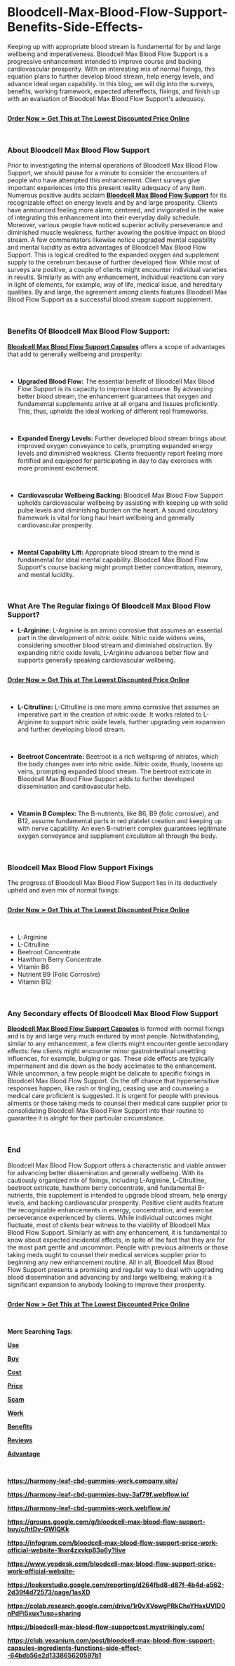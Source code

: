 # Bloodcell-Max-Blood-Flow-Support-Benefits-Side-Effects-
<p>Keeping up with appropriate blood stream is fundamental for by and large wellbeing and imperativeness. Bloodcell Max Blood Flow Support is a progressive enhancement intended to improve course and backing cardiovascular prosperity. With an interesting mix of normal fixings, this equation plans to further develop blood stream, help energy levels, and advance ideal organ capability. In this blog, we will dig into the surveys, benefits, working framework, expected aftereffects, fixings, and finish up with an evaluation of Bloodcell Max Blood Flow Support's adequacy.</p>
<p><a href="https://fitbreathing.com/recommends/bloodcell-max-blood-flow-support/"><img src="https://uploads-ssl.webflow.com/64bdba2916a90b995c799895/64bdba5d491c490b4172aeca_AVvXsEiAM6GVb8O8LD7qu8p0fQ2zY1W7ddhQWyNpAvbTUvXHq7MHCUHQ0b6hB0DjRCp0BlgIF1Y47jidUFIJ5hn--Q4LyaOJ8Bnjv8OujUen4NAa2XqJFCv9IfAbhqqFPL2Adxtyv53KGgIDsMwRMHXkK13VqtUVR-NvOu1jTrVqXEXnLdciDNEIrFKRAw3WximL%3Dw640-h356.png" alt="" border="0" /></a></p>
<p><a href="https://fitbreathing.com/recommends/bloodcell-max-blood-flow-support/"><strong>Order Now ➢ Get This at The Lowest Discounted Price Online</strong></a></p>
<p>&nbsp;</p>
<h3><strong>About Bloodcell Max Blood Flow Support</strong></h3>
<p>Prior to investigating the internal operations of Bloodcell Max Blood Flow Support, we should pause for a minute to consider the encounters of people who have attempted this enhancement. Client surveys give important experiences into this present reality adequacy of any item. Numerous positive audits acclaim&nbsp;<strong><a href="https://bloodcell-max-blood-flow-support-buy.webflow.io/">Bloodcell Max Blood Flow Support</a></strong>&nbsp;for its recognizable effect on energy levels and by and large prosperity. Clients have announced feeling more alarm, centered, and invigorated in the wake of integrating this enhancement into their everyday daily schedule. Moreover, various people have noticed superior activity perseverance and diminished muscle weakness, further avowing the positive impact on blood stream. A few commentators likewise notice upgraded mental capability and mental lucidity as extra advantages of Bloodcell Max Blood Flow Support. This is logical credited to the expanded oxygen and supplement supply to the cerebrum because of further developed flow. While most of surveys are positive, a couple of clients might encounter individual varieties in results. Similarly as with any enhancement, individual reactions can vary in light of elements, for example, way of life, medical issue, and hereditary qualities. By and large, the agreement among clients features Bloodcell Max Blood Flow Support as a successful blood stream support supplement.</p>
<p>&nbsp;</p>
<h3><strong>Benefits Of Bloodcell Max Blood Flow Support:</strong></h3>
<p><a href="https://bloodcell-max-blood-flow-suppo-0e01ce.webflow.io/"><strong>Bloodcell Max Blood Flow Support Capsules</strong></a>&nbsp;offers a scope of advantages that add to generally wellbeing and prosperity:</p>
<p>&nbsp;</p>
<ul>
<li><strong>Upgraded Blood Flow:</strong>&nbsp;The essential benefit of Bloodcell Max Blood Flow Support is its capacity to improve blood course. By advancing better blood stream, the enhancement guarantees that oxygen and fundamental supplements arrive at all organs and tissues proficiently. This, thus, upholds the ideal working of different real frameworks.</li>
</ul>
<p>&nbsp;</p>
<ul>
<li><strong>Expanded Energy Levels:</strong>&nbsp;Further developed blood stream brings about improved oxygen conveyance to cells, prompting expanded energy levels and diminished weakness. Clients frequently report feeling more fortified and equipped for participating in day to day exercises with more prominent excitement.</li>
</ul>
<p>&nbsp;</p>
<ul>
<li><strong>Cardiovascular Wellbeing Backing:&nbsp;</strong>Bloodcell Max Blood Flow Support upholds cardiovascular wellbeing by assisting with keeping up with solid pulse levels and diminishing burden on the heart. A sound circulatory framework is vital for long haul heart wellbeing and generally cardiovascular prosperity.</li>
</ul>
<p>&nbsp;</p>
<ul>
<li><strong>Mental Capability Lift:&nbsp;</strong>Appropriate blood stream to the mind is fundamental for ideal mental capability. Bloodcell Max Blood Flow Support's course backing might prompt better concentration, memory, and mental lucidity.</li>
</ul>
<p>&nbsp;</p>
<h3><strong>What Are The Regular fixings Of Bloodcell Max Blood Flow Support?</strong></h3>
<ul>
<li><strong>L-Arginine:</strong>&nbsp;L-Arginine is an amino corrosive that assumes an essential part in the development of nitric oxide. Nitric oxide widens veins, considering smoother blood stream and diminished obstruction. By expanding nitric oxide levels, L-Arginine advances better flow and supports generally speaking cardiovascular wellbeing.</li>
</ul>
<p><a href="https://fitbreathing.com/recommends/bloodcell-max-blood-flow-support/"><img src="https://uploads-ssl.webflow.com/64bdba2916a90b995c799895/64bdba5d7c4eaaa7ef05e512_AVvXsEjij46gFIllbCoXBueF0ONBZsvGGwRwJnwrrlMTVu241L0j786CqATE0qYAFlGthjzZfAmX2Aupap1OV0lSlW9fMFDkjc_Ox-ghMpA98dCLHJyerSvirFm-hkgOMNvYdzalk-2HZJsNjI4KdHbIbzW-M3MomGpLoXBXBitxi6NMLbyvipEvDRzIDpq4r_Yf%3Dw640-h569.png" alt="" border="0" /></a></p>
<p><a href="https://fitbreathing.com/recommends/bloodcell-max-blood-flow-support/"><strong>Order Now ➢ Get This at The Lowest Discounted Price Online</strong></a></p>
<p>&nbsp;</p>
<ul>
<li><strong>L-Citrulline:</strong>&nbsp;L-Citrulline is one more amino corrosive that assumes an imperative part in the creation of nitric oxide. It works related to L-Arginine to support nitric oxide levels, further upgrading vein expansion and further developing blood stream.</li>
</ul>
<p>&nbsp;</p>
<ul>
<li><strong>Beetroot Concentrate:</strong>&nbsp;Beetroot is a rich wellspring of nitrates, which the body changes over into nitric oxide. Nitric oxide, thusly, loosens up veins, prompting expanded blood stream. The beetroot extricate in Bloodcell Max Blood Flow Support adds to further developed dissemination and cardiovascular help.</li>
</ul>
<p>&nbsp;</p>
<ul>
<li><strong>Vitamin B Complex:&nbsp;</strong>The B-nutrients, like B6, B9 (folic corrosive), and B12, assume fundamental parts in red platelet creation and keeping up with nerve capability. An even B-nutrient complex guarantees legitimate oxygen conveyance and supplement circulation all through the body.</li>
</ul>
<p>&nbsp;</p>
<h3><strong>Bloodcell Max Blood Flow Support Fixings</strong></h3>
<p>The progress of Bloodcell Max Blood Flow Support lies in its deductively upheld and even mix of normal fixings:</p>
<p><a href="https://fitbreathing.com/recommends/bloodcell-max-blood-flow-support/"><img src="https://uploads-ssl.webflow.com/64bdba2916a90b995c799895/64bdba5d79e0f267cc281357_AVvXsEifFNVCvGg_pXNAgi91CtjLA1KCObuxQ7Trv0kqPSHihDG13iN6AldeMZ6UlKXB6fSPKDbCAQO6QbeEU5Fw-v2mIgPsBZt4Rf-uv9D46Wl_OpsFGcKLo4UkqF6maCVOmUOaCcTZZg09EiToEmCt6odoucqR03EL9zTzI0fEHXnBVC3Hjad7eVn_LYlQDoCE%3Dw640-h406.png" alt="" border="0" /></a></p>
<p><a href="https://fitbreathing.com/recommends/bloodcell-max-blood-flow-support/"><strong>Order Now ➢ Get This at The Lowest Discounted Price Online</strong></a></p>
<p>&nbsp;</p>
<ul>
<li>L-Arginine</li>
<li>L-Citrulline</li>
<li>Beetroot Concentrate</li>
<li>Hawthorn Berry Concentrate</li>
<li>Vitamin B6</li>
<li>Nutrient B9 (Folic Corrosive)</li>
<li>Vitamin B12</li>
</ul>
<p>&nbsp;</p>
<h3><strong>Any Secondary effects Of Bloodcell Max Blood Flow Support</strong></h3>
<p><a href="https://bloodcell-max-blood-flow-support.company.site/"><u><strong>Bloodcell Max Blood Flow Support Capsules</strong></u></a>&nbsp;is formed with normal fixings and is by and large very much endured by most people. Notwithstanding, similar to any enhancement, a few clients might encounter gentle secondary effects: few clients might encounter minor gastrointestinal unsettling influences, for example, bulging or gas. These side effects are typically impermanent and die down as the body acclimates to the enhancement. While uncommon, a few people might be delicate to specific fixings in Bloodcell Max Blood Flow Support. On the off chance that hypersensitive responses happen, like rash or tingling, ceasing use and counseling a medical care proficient is suggested. It is urgent for people with previous ailments or those taking meds to counsel their medical care supplier prior to consolidating Bloodcell Max Blood Flow Support into their routine to guarantee it is alright for their particular circumstance.</p>
<p>&nbsp;</p>
<h3><strong>End</strong></h3>
<p>Bloodcell Max Blood Flow Support offers a characteristic and viable answer for advancing better dissemination and generally wellbeing. With its cautiously organized mix of fixings, including L-Arginine, L-Citrulline, beetroot extricate, hawthorn berry concentrate, and fundamental B-nutrients, this supplement is intended to upgrade blood stream, help energy levels, and backing cardiovascular prosperity. Positive client audits feature the recognizable enhancements in energy, concentration, and exercise perseverance experienced by clients. While individual outcomes might fluctuate, most of clients bear witness to the viability of Bloodcell Max Blood Flow Support. Similarly as with any enhancement, it is fundamental to know about expected incidental effects, in spite of the fact that they are for the most part gentle and uncommon. People with previous ailments or those taking meds ought to counsel their medical services supplier prior to beginning any new enhancement routine. All in all, Bloodcell Max Blood Flow Support presents a promising and regular way to deal with upgrading blood dissemination and advancing by and large wellbeing, making it a significant expansion to anybody looking to improve their prosperity.</p>
<p><a href="https://fitbreathing.com/recommends/bloodcell-max-blood-flow-support/"><img src="https://uploads-ssl.webflow.com/64bdba2916a90b995c799895/64bdba5dec69631e31f2248f_AVvXsEj_gkaBsyj77ah6HelzW9kDGDuwz9TzIVKAZh6rc1pYBCjZqaERo6cf4EKnP9AeT6oSNC7F52Zx4bubhMScGlmGnjWCmsyNEUJ6dwm9I9eqmQrEvcJev7TDOtgV3EjBI5Tz9EigaL2M-7J9q_uFkDn9VFSrn1AKhhy7I1kj-3jXhG04sNFvyc4xNQNziNkA%3Dw640-h376.png" alt="" border="0" /></a></p>
<p><a href="https://fitbreathing.com/recommends/bloodcell-max-blood-flow-support/"><strong>Order Now ➢ Get This at The Lowest Discounted Price Online</strong></a></p>
<p>&nbsp;</p>
<p><strong>More Searching Tags:</strong></p>
<p><strong><a href="https://fitbreathing.com/bloodcell-max-blood-flow-support/"><u>Use</u></a></strong></p>
<p><strong><a href="https://fitbreathing.com/glucocare-blood-sugar-support/"><u>Buy</u></a></strong></p>
<p><strong><a href="https://fitbreathing.com/glucolean/"><u>Cost</u></a></strong></p>
<p><strong><a href="https://fitbreathing.com/glucotru/"><u>Price</u></a></strong></p>
<p><strong><a href="https://fitbreathing.com/gluco24-blood-sugar-support/"><u>Scam</u></a></strong></p>
<p><strong><a href="https://fitbreathing.com/gluco-fence-blood-sugar/"><u>Work</u></a></strong></p>
<p><strong><a href="https://fitbreathing.com/hemoglutrix-blood-sugar/"><u>Benefits</u></a></strong></p>
<p><strong><a href="https://fitbreathing.com/blue-madeira-health-gluco-burn/"><u>Reviews</u></a></strong></p>
<p><strong><a href="https://sites.google.com/view/bloodcell-max-blood-flow-buy/home"><u>Advantage</u></a></strong></p>
<p>&nbsp;</p>
<p><strong><a href="https://harmony-leaf-cbd-gummies-work.company.site/"><u>https://harmony-leaf-cbd-gummies-work.company.site/</u></a></strong></p>
<p><strong><a href="https://harmony-leaf-cbd-gummies-buy-3af79f.webflow.io/"><u>https://harmony-leaf-cbd-gummies-buy-3af79f.webflow.io/</u></a></strong></p>
<p><strong><a href="https://harmony-leaf-cbd-gummies-work.webflow.io/"><u>https://harmony-leaf-cbd-gummies-work.webflow.io/</u></a></strong></p>
<p><strong><a href="https://groups.google.com/g/bloodcell-max-blood-flow-support-buy/c/htDv-GWlQKk"><u>https://groups.google.com/g/bloodcell-max-blood-flow-support-buy/c/htDv-GWlQKk</u></a></strong></p>
<p><strong><a href="https://infogram.com/bloodcell-max-blood-flow-support-price-work-official-website-1hxr4zxvkp83o6y?live"><u>https://infogram.com/bloodcell-max-blood-flow-support-price-work-official-website-1hxr4zxvkp83o6y?live</u></a></strong></p>
<p><strong><a href="https://www.yepdesk.com/bloodcell-max-blood-flow-support-price-work-official-website-"><u>https://www.yepdesk.com/bloodcell-max-blood-flow-support-price-work-official-website-</u></a></strong></p>
<p><strong><a href="https://lookerstudio.google.com/reporting/d264fbd8-d87f-4b4d-a562-2d39f4d72573/page/1asXD"><u>https://lookerstudio.google.com/reporting/d264fbd8-d87f-4b4d-a562-2d39f4d72573/page/1asXD</u></a></strong></p>
<p><strong><a href="https://colab.research.google.com/drive/1r0vXVowgPRkCheYHsxUVID0nPdPi5xux?usp=sharing"><u>https://colab.research.google.com/drive/1r0vXVowgPRkCheYHsxUVID0nPdPi5xux?usp=sharing</u></a></strong></p>
<p><strong><a href="https://bloodcell-max-blood-flow-supportcost.mystrikingly.com/"><u>https://bloodcell-max-blood-flow-supportcost.mystrikingly.com/</u></a></strong></p>
<p><strong><u>https://club.vexanium.com/post/bloodcell-max-blood-flow-support-capsules-ingredients-functions-side-effect--64bdb56e2d133865620597b1</u></strong></p>
